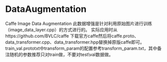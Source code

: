 # DataAugmentation
Caffe Image Data Augmentation
此数据增强是针对利用原始图片进行训练（image_data_layer.cpp）的方式进行的。
实际应用时从https://github.com/BVLC/caffe 下载官方caffe然后将caffe.proto、data_transformer.cpp、data_transformer.hpp替换掉原版caffe即可。
train_val.prototxt中transform_param的配置参考transform_param.txt，其中备注随机的参数推荐只对train做，不要对test\val数据做。
